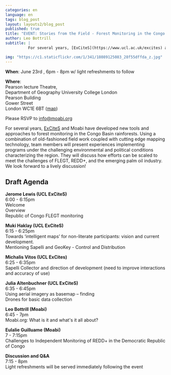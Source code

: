 ```yaml
---
categories: en
language: en
tags: blog_post
layout: layouts2/blog_post
published: true
title: "EVENT: Stories from the Field - Forest Monitoring in the Congo Basin"
author: Leo Bottrill
subtitle: |
          For several years, [ExCiteS](https://www.ucl.ac.uk/excites) and Moabi have developed new tools and approaches to forest monitoring in the Congo Basin rainforests. Using a combination of old-fashioned field work coupled with cutting edge mapping technology, team members will present experiences implementing programs under the challenging environmental and political conditions characterizing the region. They will discuss how efforts can be scaled to meet the challenges of FLEGT, REDD+, and the emerging palm oil industry. We look forward to a lively discussion!

img: "https://c1.staticflickr.com/1/341/18089125083_28f55dffda_z.jpg"
---
```


**When**: June 23rd , 6pm - 8pm w/ light refreshments to follow

**Where**:  
            Pearson lecture Theatre, <br>
            Department of Geography University College London <br>
            Pearson Building <br>
            Gower Street <br>
            London  WC1E 6BT ([map](https://www.openstreetmap.org/#map=19/51.52498/-0.13548)) <br>

Please RSVP to [info@moabi.org](mailto:info@moabi.org)

For several years, [ExCiteS](https://www.ucl.ac.uk/excites) and Moabi have developed new tools and approaches to forest monitoring in the Congo Basin rainforests. Using a combination of old-fashioned field work coupled with cutting edge mapping technology, team members will present experiences implementing programs under the challenging environmental and political conditions characterizing the region. They will discuss how efforts can be scaled to meet the challenges of FLEGT, REDD+, and the emerging palm oil industry. We look forward to a lively discussion!

## Draft Agenda
 
**Jerome Lewis (UCL ExCiteS)**<br>
6:00 - 6:15pm<br>
Welcome<br>
Overview<br>
Republic of Congo FLEGT monitoring<br>
 
**Muki Haklay  (UCL ExCiteS)**<br>
6:15 - 6:25pm<br>
Towards ‘intelligent maps’ for non-literate participants: vision and current development.<br>
Mentioning Sapelli and  GeoKey - Control and Distribution<br>
 
**Michalis Vitos (UCL ExCites)**<br>
6:25 - 6:35pm<br>
Sapelli Collector and direction of development (need to improve interactions and accuracy of use)<br>
 
**Julia Altenbuchner (UCL ExCiteS)**<br>
6:35 - 6:45pm<br>
Using aerial imagery as basemap – finding<br>
Drones for basic data collection<br>
 
**Leo Bottrill (Moabi)**<br>
6:45 - 7pm<br>
Moabi.org: What is it and what's it all about?<br>
 
**Eulalie Guilluame (Moabi)**<br>
7 - 7:15pm<br>
Challenges to Independent Monitoring of REDD+  in the Democratic Republic of Congo

**Discussion and Q&A**<br>
7:15 - 8pm<br>
Light refreshments will be served immediately following the event
